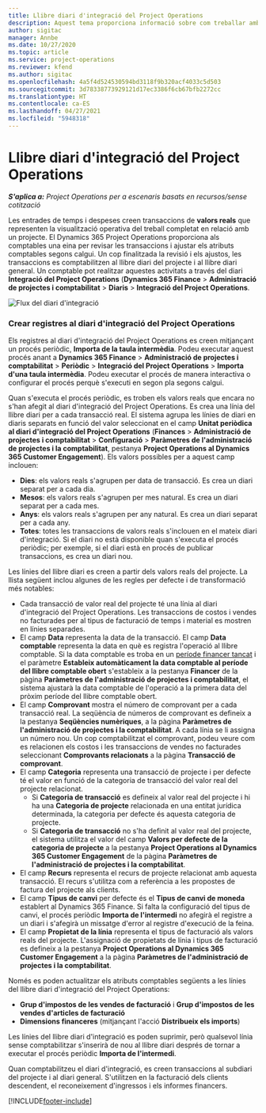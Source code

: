 ```yaml
---
title: Llibre diari d'integració del Project Operations
description: Aquest tema proporciona informació sobre com treballar amb el diari d'integració al Project Operations.
author: sigitac
manager: Annbe
ms.date: 10/27/2020
ms.topic: article
ms.service: project-operations
ms.reviewer: kfend
ms.author: sigitac
ms.openlocfilehash: 4a5f4d524530594bd3118f9b320acf4033c5d503
ms.sourcegitcommit: 3d78338773929121d17ec3386f6cb67bfb2272cc
ms.translationtype: HT
ms.contentlocale: ca-ES
ms.lasthandoff: 04/27/2021
ms.locfileid: "5948318"
---
```

# <a name="integration-journal-in-project-operations"></a>Llibre diari d'integració del Project Operations

_**S'aplica a:** Project Operations per a escenaris basats en recursos/sense cotització_

Les entrades de temps i despeses creen transaccions de **valors reals** que representen la visualització operativa del treball completat en relació amb un projecte. El Dynamics 365 Project Operations proporciona als comptables una eina per revisar les transaccions i ajustar els atributs comptables segons calgui. Un cop finalitzada la revisió i els ajustos, les transaccions es comptabilitzen al llibre diari del projecte i al llibre diari general. Un comptable pot realitzar aquestes activitats a través del diari **Integració del Project Operations** (**Dynamics 365 Finance** > **Administració de projectes i comptabilitat** > **Diaris** > **Integració del Project Operations**.

![Flux del diari d'integració](./media/IntegrationJournal.png)

### <a name="create-records-in-the-project-operations-integration-journal"></a>Crear registres al diari d'integració del Project Operations

Els registres al diari d'integració del Project Operations es creen mitjançant un procés periòdic, **Importa de la taula intermèdia**. Podeu executar aquest procés anant a **Dynamics 365 Finance** > **Administració de projectes i comptabilitat** > **Periòdic** > **Integració del Project Operations** > **Importa d'una taula intermèdia**. Podeu executar el procés de manera interactiva o configurar el procés perquè s'executi en segon pla segons calgui.

Quan s'executa el procés periòdic, es troben els valors reals que encara no s'han afegit al diari d'integració del Project Operations. Es crea una línia del llibre diari per a cada transacció real.
El sistema agrupa les línies de diari en diaris separats en funció del valor seleccionat en el camp **Unitat periòdica al diari d'integració del Project Operations** (**Finances** > **Administració de projectes i comptabilitat** > **Configuració** > **Paràmetres de l'administració de projectes i la comptabilitat**, pestanya **Project Operations al Dynamics 365 Customer Engagement**). Els valors possibles per a aquest camp inclouen:

  - **Dies**: els valors reals s'agrupen per data de transacció. Es crea un diari separat per a cada dia.
  - **Mesos**: els valors reals s'agrupen per mes natural. Es crea un diari separat per a cada mes.
  - **Anys**: els valors reals s'agrupen per any natural. Es crea un diari separat per a cada any.
  - **Totes**: totes les transaccions de valors reals s'inclouen en el mateix diari d'integració. Si el diari no està disponible quan s'executa el procés periòdic; per exemple, si el diari està en procés de publicar transaccions, es crea un diari nou.

Les línies del llibre diari es creen a partir dels valors reals del projecte. La llista següent inclou algunes de les regles per defecte i de transformació més notables:

  - Cada transacció de valor real del projecte té una línia al diari d'integració del Project Operations. Les transaccions de costos i vendes no facturades per al tipus de facturació de temps i material es mostren en línies separades.
  - El camp **Data** representa la data de la transacció. El camp **Data comptable** representa la data en què es registra l'operació al llibre comptable. Si la data comptable es troba en un [període financer tancat](/dynamics365/finance/general-ledger/close-general-ledger-at-period-end) i el paràmetre **Estableix automàticament la data comptable al període del llibre comptable obert** s'estableix a la pestanya **Financer** de la pàgina **Paràmetres de l'administració de projectes i comptabilitat**, el sistema ajustarà la data comptable de l'operació a la primera data del pròxim període del llibre comptable obert.
  - El camp **Comprovant** mostra el número de comprovant per a cada transacció real. La seqüència de números de comprovant es defineix a la pestanya **Seqüències numèriques**, a la pàgina **Paràmetres de l'administració de projectes i la comptabilitat**. A cada línia se li assigna un número nou. Un cop comptabilitzat el comprovant, podeu veure com es relacionen els costos i les transaccions de vendes no facturades seleccionant **Comprovants relacionats** a la pàgina **Transacció de comprovant**.
  - El camp **Categoria** representa una transacció de projecte i per defecte té el valor en funció de la categoria de transacció del valor real del projecte relacionat.
    - Si **Categoria de transacció** es defineix al valor real del projecte i hi ha una **Categoria de projecte** relacionada en una entitat jurídica determinada, la categoria per defecte és aquesta categoria de projecte.
    - Si **Categoria de transacció** no s'ha definit al valor real del projecte, el sistema utilitza el valor del camp **Valors per defecte de la categoria de projecte** a la pestanya **Project Operations al Dynamics 365 Customer Engagement** de la pàgina **Paràmetres de l'administració de projectes i la comptabilitat**.
  - El camp **Recurs** representa el recurs de projecte relacionat amb aquesta transacció. El recurs s'utilitza com a referència a les propostes de factura del projecte als clients.
  - El camp **Tipus de canvi** per defecte és el **Tipus de canvi de moneda** establert al Dynamics 365 Finance. Si falta la configuració del tipus de canvi, el procés periòdic **Importa de l'intermedi** no afegirà el registre a un diari i s'afegirà un missatge d'error al registre d'execució de la feina.
  - El camp **Propietat de la línia** representa el tipus de facturació als valors reals del projecte. L'assignació de propietats de línia i tipus de facturació es defineix a la pestanya **Project Operations al Dynamics 365 Customer Engagement** a la pàgina **Paràmetres de l'administració de projectes i la comptabilitat**.

Només es poden actualitzar els atributs comptables següents a les línies del llibre diari d'integració del Project Operations:

- **Grup d'impostos de les vendes de facturació** i **Grup d'impostos de les vendes d'articles de facturació**
- **Dimensions financeres** (mitjançant l'acció **Distribueix els imports**)

Les línies del llibre diari d'integració es poden suprimir, però qualsevol línia sense comptabilitzar s'inserirà de nou al llibre diari després de tornar a executar el procés periòdic **Importa de l'intermedi**.

Quan comptabilitzeu el diari d'integració, es creen transaccions al subdiari del projecte i al diari general. S'utilitzen en la facturació dels clients descendent, el reconeixement d'ingressos i els informes financers.


[!INCLUDE[footer-include](../includes/footer-banner.md)]